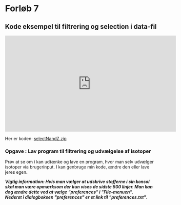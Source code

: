# Forløb 7
## Kode eksempel til filtrering og selection i data-fil

<iframe width="560" height="315" src="https://www.youtube.com/embed/BLnOMtyN5Dk" title="FiltrerOgSelectData" frameborder="0" allow="accelerometer; autoplay; clipboard-write; encrypted-media; gyroscope; picture-in-picture" allowfullscreen></iframe>

Her er koden:
[selectNandZ.zip](selectNandZ.zip)

### Opgave : Lav program til filtrering og udvælgelse af isotoper 

Prøv at se om i kan udtænke og lave en program, hvor man selv udvælger isotoper via brugerinput.
I kan genbruge min kode, ændre den eller lave jeres egen.    

***Vigtig information:
Hvis man vælger at udskrive stofferne i sin konsol skal man være opmærksom der kun vises de sidste 500 linjer.
Man kan dog ændre dette ved at vælge "preferences" i "File-menuen".   
Nederst i dialogboksen "preferences" er et link til "preferences.txt".***